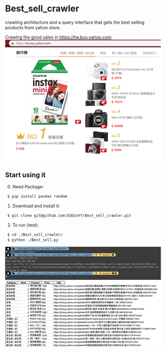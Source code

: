 # Best_sell_crawler
crawling architecture and a query interface that gets the best selling products from yahoo store.


Crawlng the good sales in https://tw.buy.yahoo.com.
<img  src="https://raw.githubusercontent.com/EddieYY/Best_sell_crawler/master/img/yahoo_gdsale.png">

## Start using it

0. Need Package:

```sh
 $ pip install pandas random 
```


1. Download and install it:

```sh
 $ git clone git@github.com:EddieYY/Best_sell_crawler.git
```

2. To run (test):

```sh
 $ cd ./Best_sell_crawler/
 $ python ./Best_sell.py
```

<img  src="https://raw.githubusercontent.com/EddieYY/Best_sell_crawler/master/img/out.png">
<img  src="https://raw.githubusercontent.com/EddieYY/Best_sell_crawler/master/img/out2.png">
